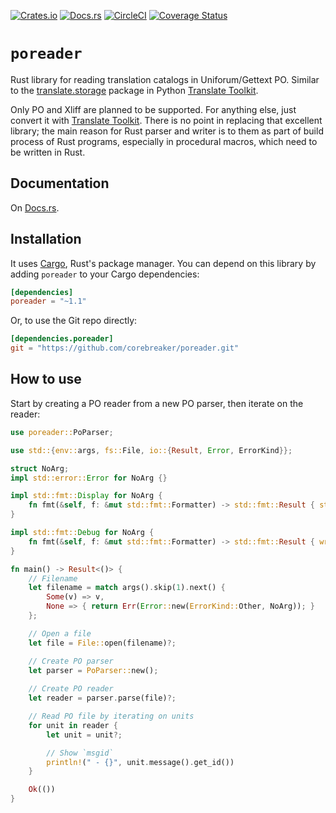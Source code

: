 [![Crates.io]](https://crates.io/crates/poreader)
[![Docs.rs](https://img.shields.io/docsrs/poreader?style=for-the-badge)](https://docs.rs/poreader/)
[![CircleCI]](https://circleci.com/gh/corebreaker/poreader/tree/main)
[![Coverage Status]](https://coveralls.io/github/corebreaker/poreader?branch=main)

# `poreader`

Rust library for reading translation catalogs in Uniforum/Gettext PO.
Similar to the [translate.storage] package in Python [Translate Toolkit].

Only PO and Xliff are planned to be supported. For anything else, just convert it with [Translate Toolkit].
There is no point in replacing that excellent library;
the main reason for Rust parser and writer is to them as part of build
process of Rust programs, especially in procedural macros, which need to be written in Rust.

## Documentation

On [Docs.rs].

## Installation

It uses [Cargo], Rust's package manager. You can depend on this library by adding `poreader` to your Cargo dependencies:

```toml
[dependencies]
poreader = "~1.1"
```

Or, to use the Git repo directly:
```toml
[dependencies.poreader]
git = "https://github.com/corebreaker/poreader.git"
```

## How to use

Start by creating a PO reader from a new PO parser, then iterate on the reader:
```rust
use poreader::PoParser;

use std::{env::args, fs::File, io::{Result, Error, ErrorKind}};

struct NoArg;
impl std::error::Error for NoArg {}

impl std::fmt::Display for NoArg {
    fn fmt(&self, f: &mut std::fmt::Formatter) -> std::fmt::Result { std::fmt::Debug::fmt(self, f) }
}

impl std::fmt::Debug for NoArg {
    fn fmt(&self, f: &mut std::fmt::Formatter) -> std::fmt::Result { write!(f, "No file specified") }
}

fn main() -> Result<()> {
    // Filename
    let filename = match args().skip(1).next() {
        Some(v) => v,
        None => { return Err(Error::new(ErrorKind::Other, NoArg)); }
    };

    // Open a file
    let file = File::open(filename)?;

    // Create PO parser
    let parser = PoParser::new();
    
    // Create PO reader
    let reader = parser.parse(file)?;

    // Read PO file by iterating on units
    for unit in reader {
        let unit = unit?;

        // Show `msgid`
        println!(" - {}", unit.message().get_id())
    }

    Ok(())
}
```

[Cargo]: http://crates.io
[Docs.rs]: https://docs.rs/poreader/
[translate.storage]: http://docs.translatehouse.org/projects/translate-toolkit/en/latest/api/storage.html
[Translate Toolkit]: https://pypi.org/project/translate-toolkit/
[Crates.io]: https://img.shields.io/crates/v/poreader?style=for-the-badge
[CircleCI]: https://img.shields.io/circleci/build/github/corebreaker/poreader/main?style=for-the-badge
[Coverage Status]: https://img.shields.io/coveralls/github/corebreaker/poreader?style=for-the-badge
